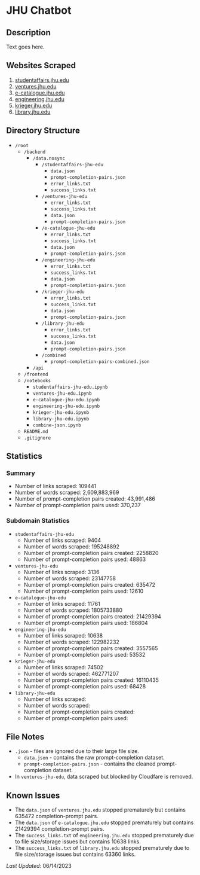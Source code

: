 # JHU Chatbot
## Description
Text goes here.

## Websites Scraped
1. [studentaffairs.jhu.edu](https://studentaffairs.jhu.edu/)
2. [ventures.jhu.edu](https://ventures.jhu.edu/)
3. [e-catalogue.jhu.edu](https://e-catalogue.jhu.edu/)
4. [engineering.jhu.edu](https://engineering.jhu.edu/) 
5. [krieger.jhu.edu](https://krieger.jhu.edu/) 
6. [library.jhu.edu](https://library.jhu.edu/) 

## Directory Structure
- `/root`
    - `/backend`
        - `/data.nosync` 
            - `/studentaffairs-jhu-edu`
                - `data.json` 
                - `prompt-completion-pairs.json` 
                - `error_links.txt`
                - `success_links.txt`
            - `/ventures-jhu-edu`
                - `error_links.txt`
                - `success_links.txt`
                - `data.json` 
                - `prompt-completion-pairs.json` 
            - `/e-catalogue-jhu-edu`
                - `error_links.txt`
                - `success_links.txt`
                - `data.json` 
                - `prompt-completion-pairs.json` 
            - `/engineering-jhu-edu`
                - `error_links.txt`
                - `success_links.txt`
                - `data.json` 
                - `prompt-completion-pairs.json`
            - `/krieger-jhu-edu`
                - `error_links.txt`
                - `success_links.txt`
                - `data.json` 
                - `prompt-completion-pairs.json`
            - `/library-jhu-edu`
                - `error_links.txt`
                - `success_links.txt`
                - `data.json` 
                - `prompt-completion-pairs.json`
            - `/combined`
                - `prompt-completion-pairs-combined.json`
        - `/api`
    - `/frontend`
    - `/notebooks`
        - `studentaffairs-jhu-edu.ipynb`
        - `ventures-jhu-edu.ipynb`
        - `e-catalogue-jhu-edu.ipynb`
        - `engineering-jhu-edu.ipynb`
        - `krieger-jhu-edu.ipynb`
        - `library-jhu-edu.ipynb`
        - `combine-json.ipynb`
    - `README.md`
    - `.gitignore`

## Statistics
### Summary
- Number of links scraped: 109441
- Number of words scraped: 2,609,883,969
- Number of prompt-completion pairs created: 43,991,486
- Number of prompt-completion pairs used: 370,237
### Subdomain Statistics
- ```studentaffairs-jhu-edu```
    - Number of links scraped: 9404
    - Number of words scraped: 195248892
    - Number of prompt-completion pairs created: 2258820
    - Number of prompt-completion pairs used: 48863
- ```ventures-jhu-edu```
    - Number of links scraped: 3136
    - Number of words scraped: 23147758
    - Number of prompt-completion pairs created: 635472
    - Number of prompt-completion pairs used: 12610
- ```e-catalogue-jhu-edu```
    - Number of links scraped: 11761
    - Number of words scraped: 1805733880
    - Number of prompt-completion pairs created: 21429394
    - Number of prompt-completion pairs used: 186804
- ```engineering-jhu-edu```
    - Number of links scraped: 10638
    - Number of words scraped: 122982232
    - Number of prompt-completion pairs created: 3557565
    - Number of prompt-completion pairs used: 53532
- ```krieger-jhu-edu```
    - Number of links scraped: 74502
    - Number of words scraped: 462771207
    - Number of prompt-completion pairs created: 16110435
    - Number of prompt-completion pairs used: 68428
- ```library-jhu-edu```
    - Number of links scraped:
    - Number of words scraped:
    - Number of prompt-completion pairs created: 
    - Number of prompt-completion pairs used:

## File Notes
- ```.json``` - files are ignored due to their large file size.
    - ```data.json``` - contains the raw prompt-completion dataset.
    - ```prompt-completion-pairs.json``` - contains the cleaned prompt-completion dataset.
- In ```ventures-jhu-edu```, data scraped but blocked by Cloudfare is removed. 

## Known Issues
- The ```data.json``` of ```ventures.jhu.edu``` stopped prematurely but contains 635472 completion-prompt pairs.
- The ```data.json``` of ```e-catalogue.jhu.edu``` stopped prematurely but contains 21429394 completion-prompt pairs.
- The ```success_links.txt``` of ```engineering.jhu.edu``` stopped prematurely due to file size/storage issues but contains 10638 links. 
- The ```success_links.txt``` of ```library.jhu.edu``` stopped prematurely due to file size/storage issues but contains 63360 links.

_Last Updated:_ 06/14/2023

